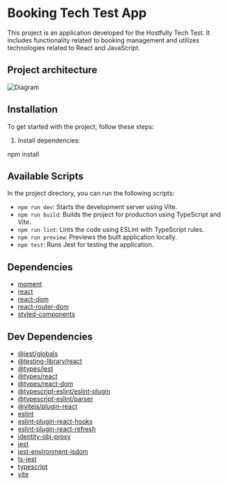 # Booking Tech Test App

This project is an application developed for the Hostfully Tech Test. It includes functionality related to booking management and utilizes technologies related to React and JavaScript.

## Project architecture

![Diagram](https://drive.google.com/file/d/1LZhaFGu0QlwxYwrhXRtqvEuIITeREkJa/view?usp=sharing)

## Installation

To get started with the project, follow these steps:

1. Install dependencies:

npm install

## Available Scripts

In the project directory, you can run the following scripts:

- `npm run dev`: Starts the development server using Vite.
- `npm run build`: Builds the project for production using TypeScript and Vite.
- `npm run lint`: Lints the code using ESLint with TypeScript rules.
- `npm run preview`: Previews the built application locally.
- `npm test`: Runs Jest for testing the application.

## Dependencies

- [moment](https://momentjs.com/)
- [react](https://reactjs.org/)
- [react-dom](https://reactjs.org/docs/react-dom.html)
- [react-router-dom](https://reactrouter.com/web/guides/quick-start)
- [styled-components](https://styled-components.com/)

## Dev Dependencies

- [@jest/globals](https://jestjs.io/)
- [@testing-library/react](https://testing-library.com/docs/react-testing-library/intro/)
- [@types/jest](https://www.npmjs.com/package/@types/jest)
- [@types/react](https://www.npmjs.com/package/@types/react)
- [@types/react-dom](https://www.npmjs.com/package/@types/react-dom)
- [@typescript-eslint/eslint-plugin](https://www.npmjs.com/package/@typescript-eslint/eslint-plugin)
- [@typescript-eslint/parser](https://www.npmjs.com/package/@typescript-eslint/parser)
- [@vitejs/plugin-react](https://github.com/vitejs/vite/tree/main/packages/plugin-react)
- [eslint](https://eslint.org/)
- [eslint-plugin-react-hooks](https://www.npmjs.com/package/eslint-plugin-react-hooks)
- [eslint-plugin-react-refresh](https://www.npmjs.com/package/eslint-plugin-react-refresh)
- [identity-obj-proxy](https://www.npmjs.com/package/identity-obj-proxy)
- [jest](https://jestjs.io/)
- [jest-environment-jsdom](https://www.npmjs.com/package/jest-environment-jsdom)
- [ts-jest](https://www.npmjs.com/package/ts-jest)
- [typescript](https://www.typescriptlang.org/)
- [vite](https://vitejs.dev/)
